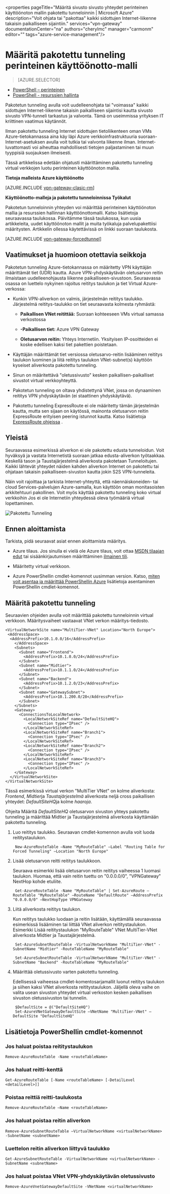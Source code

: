 <properties 
   pageTitle="Määritä sivusto sivusto yhteydet perinteinen käyttöönoton mallin pakotettu tunneloinnin | Microsoft Azure"
   description="Voit ohjata tai "pakottaa" kaikki sidottujen Internet-liikenne takaisin paikalliseen sijaintiin."
   services="vpn-gateway"
   documentationCenter="na"
   authors="cherylmc"
   manager="carmonm"
   editor=""
   tags="azure-service-management"/>
<tags 
   ms.service="vpn-gateway"
   ms.devlang="na"
   ms.topic="article"
   ms.tgt_pltfrm="na"
   ms.workload="infrastructure-services"
   ms.date="08/10/2016"
   ms.author="cherylmc" />

# <a name="configure-forced-tunneling-using-the-classic-deployment-model"></a>Määritä pakotettu tunneling perinteinen käyttöönotto-malli

> [AZURE.SELECTOR]
- [PowerShell – perinteinen](vpn-gateway-about-forced-tunneling.md)
- [PowerShell - resurssien hallinta](vpn-gateway-forced-tunneling-rm.md)

Pakotetun tunneling avulla voit uudelleenohjata tai "voimassa" kaikki sidottujen Internet-liikenne takaisin paikalliseen sijaintisi kautta sivusto sivusto VPN-tunneli tarkastus ja valvonta. Tämä on useimmissa yrityksen IT kriittinen vaatimus käytännöt. 

Ilman pakotettu tunneling Internet sidottujen tietoliikenteen oman VMs Azure-tietokannassa aina käy läpi Azure verkkoinfrastruktuuria suoraan-Internet-asetuksen avulla voit tutkia tai valvonta liikenne ilman. Internet-luvattomasti voi aiheuttaa mahdollisesti tietojen paljastaminen tai muun tyyppisiä suojauksen ilmeisesti.

Tässä artikkelissa edetään ohjatusti määrittäminen pakotettu tunneling virtual verkkojen luotu perinteinen käyttöönoton mallia. 

**Tietoja malleista Azure käyttöönotto**

[AZURE.INCLUDE [vpn-gateway-clasic-rm](../../includes/vpn-gateway-classic-rm-include.md)] 

**Käyttöönotto-malleja ja pakotettu tunneloinnissa Työkalut**

Pakotetun tunneloinnin yhteyden voi määrittää perinteinen käyttöönoton mallia ja resurssien hallinnan käyttöönottomalli. Katso lisätietoja seuraavassa taulukossa. Päivitämme tässä taulukossa, kun uusia artikkeleita, uudet käyttöönoton mallit ja muita työkaluja palvelupakettiisi määritysten. Artikkelin ollessa käytettävissä on linkki suoraan taulukosta.

[AZURE.INCLUDE [vpn-gateway-forcedtunnel](../../includes/vpn-gateway-table-forcedtunnel-include.md)] 


## <a name="requirements-and-considerations"></a>Vaatimukset ja huomioon otettavia seikkoja

Pakotetun tunneling Azure-tietokannassa on määritetty VPN käyttäjän määrittämät tiet (UDR) kautta. Azure VPN-yhdyskäytävän oletusarvon reitin ilmaistaan uudelleenohjausta liikenne paikalliseen-sivustoon. Seuraavassa osassa on luettelo nykyinen rajoitus reititys taulukon ja tiet Virtual Azure-verkossa:


-  Kunkin VPN-aliverkon on valmis, järjestelmän reititys taulukko. Järjestelmä reititys-taulukko on tiet seuraavasta kolmesta ryhmästä:

    - **Paikallisen VNet reitittää:** Suoraan kohteeseen VMs virtual samassa verkostossa
    
    - **-Paikallisen tiet:** Azure VPN Gateway
    
    - **Oletusarvon reitin:** Yhteys Internetiin. Yksityisen IP-osoitteiden ei koske edellisen kaksi tiet pakettien poistetaan.


-  Käyttäjän määrittämät tiet versiossa oletusarvo-reitin lisääminen reititys taulukon luominen ja liitä reititys taulukon VNet-subnet(s) käyttöön kyseiset aliverkosta pakotettu tunneling.

- Sinun on määritettävä "oletussivusto" kesken paikallisen-paikalliset sivustot virtual verkkoyhteyttä.

- Pakotetun tunneling on oltava yhdistettynä VNet, jossa on dynaaminen reititys VPN yhdyskäytävän (ei staattinen yhdyskäytävä).
 
- Pakotettu tunneling ExpressRoute ei ole määritetty tämän järjestelmän kautta, mutta sen sijaan on käytössä, mainonta oletusarvon reitin ExpressRoute erityisen peering istunnot kautta. Katso lisätietoja [ExpressRoute ohjeissa](https://azure.microsoft.com/documentation/services/expressroute/) .



## <a name="configuration-overview"></a>Yleistä

Seuraavassa esimerkissä aliverkon ei ole pakotettu edusta tunneloidun. Voit hyväksyä ja vastata Internetistä suoraan jatkaa edusta-aliverkon työtaakkaa. Keskellä tason ja Taustajärjestelmä aliverkosta pakotetaan Tunneloitujen. Kaikki lähtevät yhteydet näiden kahden aliverkon Internet on pakotettu tai ohjataan takaisin paikalliseen-sivuston kautta jokin S2S VPN-tunneleita.

Näin voit rajoittaa ja tarkista Internet-yhteyttä, että näennäiskoneiden- tai cloud Services-palvelujen Azure-samalla, kun käyttöön oman monitasoisten arkkitehtuuri pakollinen. Voit myös käyttää pakotettu tunneling koko virtual verkkoihin Jos ei ole Internetiin yhteydessä oleva työmääriä virtual lopettaminen.


![Pakotettu Tunneling](./media/vpn-gateway-about-forced-tunneling/forced-tunnel.png)



## <a name="before-you-begin"></a>Ennen aloittamista

Tarkista, pidä seuraavat asiat ennen aloittamista määritys.

- Azure tilaus. Jos sinulla ei vielä ole Azure tilaus, voit ottaa [MSDN tilaajan edut](https://azure.microsoft.com/pricing/member-offers/msdn-benefits-details/) tai sisäänkirjautumisen määrittäminen [ilmainen tili](https://azure.microsoft.com/pricing/free-trial/).

- Määritetty virtual verkkoon. 

- Azure PowerShellin cmdlet-komennot uusimman version. Katso, [miten voit asentaa ja määrittää PowerShellin Azure](../powershell-install-configure.md) lisätietoja asentaminen PowerShellin cmdlet-komennot.


## <a name="configure-forced-tunneling"></a>Määritä pakotettu tunneling

Seuraavien ohjeiden avulla voit määrittää pakotettu tunneloinnin virtual verkkoon. Määritysvaiheet vastaavat VNet verkon määritys-tiedosto.



    <VirtualNetworkSite name="MultiTier-VNet" Location="North Europe">
     <AddressSpace>
      <AddressPrefix>10.1.0.0/16</AddressPrefix>
        </AddressSpace>
        <Subnets>
          <Subnet name="Frontend">
            <AddressPrefix>10.1.0.0/24</AddressPrefix>
          </Subnet>
          <Subnet name="Midtier">
            <AddressPrefix>10.1.1.0/24</AddressPrefix>
          </Subnet>
          <Subnet name="Backend">
            <AddressPrefix>10.1.2.0/23</AddressPrefix>
          </Subnet>
          <Subnet name="GatewaySubnet">
            <AddressPrefix>10.1.200.0/28</AddressPrefix>
          </Subnet>
        </Subnets>
        <Gateway>
          <ConnectionsToLocalNetwork>
            <LocalNetworkSiteRef name="DefaultSiteHQ">
              <Connection type="IPsec" />
            </LocalNetworkSiteRef>
            <LocalNetworkSiteRef name="Branch1">
              <Connection type="IPsec" />
            </LocalNetworkSiteRef>
            <LocalNetworkSiteRef name="Branch2">
              <Connection type="IPsec" />
            </LocalNetworkSiteRef>
            <LocalNetworkSiteRef name="Branch3">
              <Connection type="IPsec" />
            </LocalNetworkSiteRef>
        </Gateway>
      </VirtualNetworkSite>
    </VirtualNetworkSite>

Tässä esimerkissä virtual verkon "MultiTier VNet" on kolme aliverkosta: *Frontend*, *Midtier*ja *Taustajärjestelmä* aliverkosta neljä cross paikallisen yhteydet: *DefaultSiteHQ*ja kolme *haaroja*. 

Ohjeita Määritä *DefaultSiteHQ* oletusarvon sivuston yhteys pakotettu tunneling ja määrittää Midtier ja Taustajärjestelmä aliverkosta käyttämään pakotettu tunneling.


1. Luo reititys taulukko. Seuraavan cmdlet-komennon avulla voit luoda reititystaulukon.

        New-AzureRouteTable –Name "MyRouteTable" –Label "Routing Table for Forced Tunneling" –Location "North Europe"

2. Lisää oletusarvon reitti reititys taulukkoon. 

    Seuraava esimerkki lisää oletusarvon reitin reititys vaiheessa 1 luomasi taulukon. Huomaa, että vain reitin tuettu on "0.0.0.0/0", "VPNGateway" NextHop kohde etuliite.
 
        Get-AzureRouteTable -Name "MyRouteTable" | Set-AzureRoute –RouteTable "MyRouteTable" –RouteName "DefaultRoute" –AddressPrefix "0.0.0.0/0" –NextHopType VPNGateway

3. Liitä aliverkosta reititys taulukon. 

    Kun reititys taulukko luodaan ja reitin lisätään, käyttämällä seuraavassa esimerkissä lisääminen tai liittää VNet aliverkon reititystaulukon. Esimerkki Lisää reititystaulukon "MyRouteTable" VNet MultiTier-VNet aliverkosta Midtier ja Taustajärjestelmä.

        Set-AzureSubnetRouteTable -VirtualNetworkName "MultiTier-VNet" -SubnetName "Midtier" -RouteTableName "MyRouteTable"

        Set-AzureSubnetRouteTable -VirtualNetworkName "MultiTier-VNet" -SubnetName "Backend" -RouteTableName "MyRouteTable"

4. Määrittää oletussivusto varten pakotettu tunneling. 

    Edellisessä vaiheessa cmdlet-komentosarjamallit luonut reititys taulukon ja siihen kaksi VNet aliverkosta reititystaulukon. Jäljellä oleva vaihe on valita usean sivuston yhteydet virtual verkoston kesken paikallisen sivuston oletussivuston tai tunnelin.

        $DefaultSite = @("DefaultSiteHQ")
        Set-AzureVNetGatewayDefaultSite –VNetName "MultiTier-VNet" –DefaultSite "DefaultSiteHQ"

## <a name="additional-powershell-cmdlets"></a>Lisätietoja PowerShellin cmdlet-komennot

### <a name="to-delete-a-route-table"></a>Jos haluat poistaa reititystaulukon

    Remove-AzureRouteTable -Name <routeTableName>

### <a name="to-list-a-route-table"></a>Jos haluat reitti-kenttä

    Get-AzureRouteTable [-Name <routeTableName> [-DetailLevel <detailLevel>]]

### <a name="to-delete-a-route-from-a-route-table"></a>Poistaa reittiä reitti-taulukosta

    Remove-AzureRouteTable –Name <routeTableName>

### <a name="to-remove-a-route-from-a-subnet"></a>Jos haluat poistaa reitin aliverkon

    Remove-AzureSubnetRouteTable –VirtualNetworkName <virtualNetworkName> -SubnetName <subnetName>

### <a name="to-list-the-route-table-associated-with-a-subnet"></a>Luettelon reitin aliverkon liittyvä taulukko
    
    Get-AzureSubnetRouteTable -VirtualNetworkName <virtualNetworkName> -SubnetName <subnetName>

### <a name="to-remove-a-default-site-from-a-vnet-vpn-gateway"></a>Jos haluat poistaa VNet VPN-yhdyskäytävän oletussivusto

    Remove-AzureVnetGatewayDefaultSite -VNetName <virtualNetworkName>






